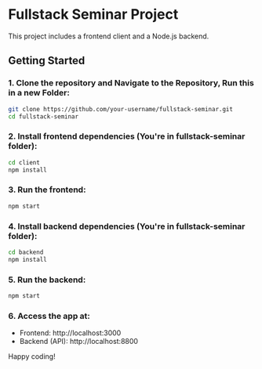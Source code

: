 # Fullstack Seminar Project

This project includes a frontend client and a Node.js backend.

## Getting Started

### 1. Clone the repository and Navigate to the Repository, Run this in a new Folder:
```bash
git clone https://github.com/your-username/fullstack-seminar.git
cd fullstack-seminar
```

### 2. Install frontend dependencies (You're in fullstack-seminar folder):

```bash
cd client
npm install
```
### 3. Run the frontend:

```bash
npm start
```
### 4. Install backend dependencies (You're in fullstack-seminar folder):

```bash
cd backend
npm install
```

### 5. Run the backend:

```bash
npm start
```

### 6. Access the app at:

- Frontend: http://localhost:3000
- Backend (API): http://localhost:8800

Happy coding!
